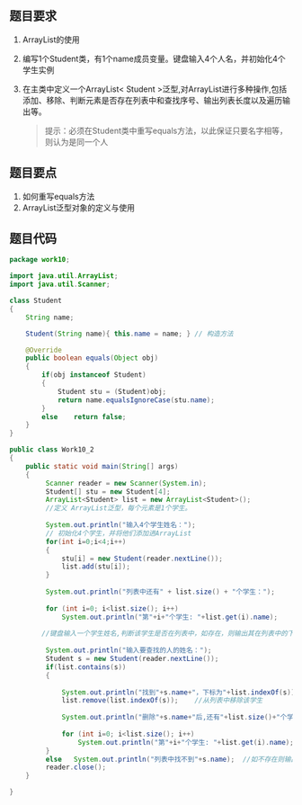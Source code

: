 ## 题目要求

1. ArrayList的使用

2. 编写1个Student类，有1个name成员变量。键盘输入4个人名，并初始化4个学生实例

3. 在主类中定义一个ArrayList< Student >泛型,对ArrayList进行多种操作,包括添加、移除、判断元素是否存在列表中和查找序号、输出列表长度以及遍历输出等。

   > 提示：必须在Student类中重写equals方法，以此保证只要名字相等，则认为是同一个人

## 题目要点

1. 如何重写equals方法
2. ArrayList泛型对象的定义与使用

## 题目代码

```java
package work10;

import java.util.ArrayList;
import java.util.Scanner;

class Student
{
	String name;

	Student(String name){ this.name = name; } // 构造方法

	@Override
	public boolean equals(Object obj)
	{
		if(obj instanceof Student)
		{
			Student stu = (Student)obj;
			return name.equalsIgnoreCase(stu.name);
		}
		else	return false;
	}
}

public class Work10_2
{
	public static void main(String[] args)
	{
		 Scanner reader = new Scanner(System.in);
		 Student[] stu = new Student[4];
		 ArrayList<Student> list = new ArrayList<Student>();
		 //定义 ArrayList泛型，每个元素是1个学生。
		 
		 System.out.println("输入4个学生姓名：");
		 // 初始化4个学生，并将他们添加进ArrayList
		 for(int i=0;i<4;i++)
		 {
			 stu[i] = new Student(reader.nextLine());
			 list.add(stu[i]);
		 }
		 
		 System.out.println("列表中还有" + list.size() + "个学生：");
		 
		 for (int i=0; i<list.size(); i++)
             System.out.println("第"+i+"个学生: "+list.get(i).name);
		 
		//键盘输入一个学生姓名,判断该学生是否在列表中，如存在，则输出其在列表中的下标，然后将它从列表中移除。
		
		 System.out.println("输入要查找的人的姓名：");
		 Student s = new Student(reader.nextLine()); 
		 if(list.contains(s))
		 { 
			 
			 System.out.println("找到"+s.name+"，下标为"+list.indexOf(s));//输出下标
			 list.remove(list.indexOf(s));    //从列表中移除该学生
			 
			 System.out.println("删除"+s.name+"后,还有"+list.size()+"个学生：");
			 
			 for (int i=0; i<list.size(); i++)
	             System.out.println("第"+i+"个学生: "+list.get(i).name);
		 }
		 else	System.out.println("列表中找不到"+s.name);  //如不存在则输出找不到。
		 reader.close();
	}

}
```

